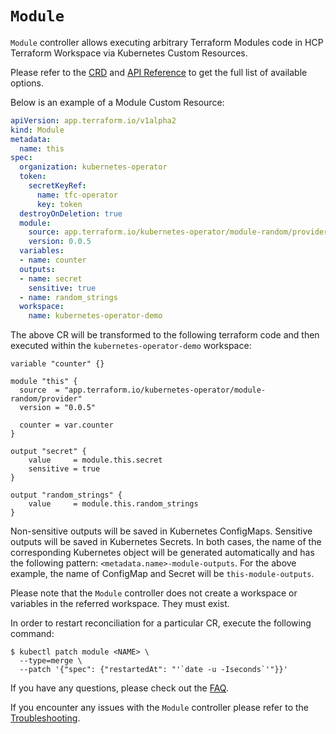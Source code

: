 # `Module`

`Module` controller allows executing arbitrary Terraform Modules code in HCP Terraform Workspace via Kubernetes Custom Resources.

Please refer to the [CRD](../config/crd/bases/app.terraform.io_modules.yaml) and [API Reference](./api-reference.md#module) to get the full list of available options.

Below is an example of a Module Custom Resource:

```yaml
apiVersion: app.terraform.io/v1alpha2
kind: Module
metadata:
  name: this
spec:
  organization: kubernetes-operator
  token:
    secretKeyRef:
      name: tfc-operator
      key: token
  destroyOnDeletion: true
  module:
    source: app.terraform.io/kubernetes-operator/module-random/provider
    version: 0.0.5
  variables:
  - name: counter
  outputs:
  - name: secret
    sensitive: true
  - name: random_strings
  workspace:
    name: kubernetes-operator-demo
```

The above CR will be transformed to the following terraform code and then executed within the `kubernetes-operator-demo` workspace:

```hcl
variable "counter" {}

module "this" {
  source  = "app.terraform.io/kubernetes-operator/module-random/provider"
  version = "0.0.5"

  counter = var.counter
}

output "secret" {
    value     = module.this.secret
    sensitive = true
}

output "random_strings" {
    value     = module.this.random_strings
}
```

Non-sensitive outputs will be saved in Kubernetes ConfigMaps. Sensitive outputs will be saved in Kubernetes Secrets. In both cases, the name of the corresponding Kubernetes object will be generated automatically and has the following pattern: `<metadata.name>-module-outputs`. For the above example, the name of ConfigMap and Secret will be `this-module-outputs`.

Please note that the `Module` controller does not create a workspace or variables in the referred workspace. They must exist.

In order to restart reconciliation for a particular CR, execute the following command:

```console
$ kubectl patch module <NAME> \
  --type=merge \
  --patch '{"spec": {"restartedAt": "'`date -u -Iseconds`'"}}'
```

If you have any questions, please check out the [FAQ](./faq.md#module-controller).

If you encounter any issues with the `Module` controller please refer to the [Troubleshooting](../README.md#troubleshooting).
